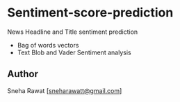 # Sentiment-score-prediction
News Headline and Title sentiment prediction
- Bag of words vectors
- Text Blob and Vader Sentiment analysis

## Author
Sneha Rawat [sneharawatt@gmail.com]

